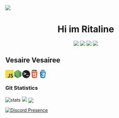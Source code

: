 ![](https://komarev.com/ghpvc/?username=Ritalincik&color=blueviolet)
<h1 align="center">Hi im Ritaline</h1>
<p align="center">
 <a href="https://discord.com/users/853338658961358848" target"blank_"><img src="https://img.shields.io/badge/Discord%20-7289DA.svg?&style=for-the-badge&logo=discord&logoColor=white"></a>
  <a href="https://github.com/Ritalincik" target"blank_"><img src="https://img.shields.io/badge/GitHub%20-191717.svg?&style=for-the-badge&logo=github&logoColor=white"></a>
  <a href="https://open.spotify.com/user/s5py7bxdlc7tfrci6x1tlm0ms" target"blank_"><img src="https://img.shields.io/badge/Spotify%20-1ed760.svg?&style=for-the-badge&logo=spotify&logoColor=white"></a>
 <a href="https://www.instagram.com/ritalincik/" target"blank_"><img src="https://img.shields.io/badge/INSTAGRAM%20-DC3175.svg?&style=for-the-badge&logo=instagram&logoColor=white"></a>


 ## Vesaire Vesairee
 
<img align="left" alt="JavaScript" width="26px" src="https://raw.githubusercontent.com/github/explore/80688e429a7d4ef2fca1e82350fe8e3517d3494d/topics/javascript/javascript.png" />
<img align="left" alt="Node.js" width="26px" src="https://raw.githubusercontent.com/github/explore/80688e429a7d4ef2fca1e82350fe8e3517d3494d/topics/nodejs/nodejs.png" />
<img align="left" alt="Terminal" width="26px" src="https://raw.githubusercontent.com/github/explore/80688e429a7d4ef2fca1e82350fe8e3517d3494d/topics/terminal/terminal.png" />
<img align="left" alt="Html" width="26px" src="https://raw.githubusercontent.com/github/explore/80688e429a7d4ef2fca1e82350fe8e3517d3494d/topics/html/html.png"/>
<img align="left" alt="Css" width="26px" src="https://raw.githubusercontent.com/github/explore/80688e429a7d4ef2fca1e82350fe8e3517d3494d/topics/css/css.png"/>




</br>

##
<h3 align="left">Git Statistics</h3>
<p align="left">
   <img src="https://github-readme-stats.vercel.app/api?username=Ritalincik&count_private=true&show_icons=true&theme=tokyonight&hide_border=true" width="%100" height="150px" alt="stats" />
   <img src="https://github-readme-stats.vercel.app/api/top-langs/?username=Ritalincik&layout=compact&show_icons=true&theme=tokyonight&hide_border=true"width="%100" height="150px" />
<a href="https://github.com/Ritalincik/Ritaline-bos-altyapi">
  <img align="center" src="https://github-readme-stats.vercel.app/api/pin/?username=Ritalincik&theme=tokyonight&repo=Ritaline-bos-altyapi" />

</a>
</p>

[![Discord Presence](https://lanyard-profile-readme.vercel.app/api/853338658961358848?theme=light&bg=809ecf&animated=false&hideDiscrim=true&borderRadius=30px)](https://discord.com/users/853338658961358848)
